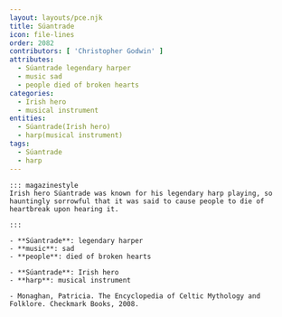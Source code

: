 ```yaml
---
layout: layouts/pce.njk
title: Súantrade
icon: file-lines
order: 2082
contributors: [ 'Christopher Godwin' ]
attributes:
  - Súantrade legendary harper
  - music sad
  - people died of broken hearts
categories:
  - Irish hero
  - musical instrument
entities:
  - Súantrade(Irish hero)
  - harp(musical instrument)
tags:
  - Súantrade
  - harp
---
```

``` tab [group1:Info]
::: magazinestyle
Irish hero Súantrade was known for his legendary harp playing, so hauntingly sorrowful that it was said to cause people to die of heartbreak upon hearing it.

:::
```
``` tab [group1:Attributes]
- **Súantrade**: legendary harper
- **music**: sad
- **people**: died of broken hearts
```
``` tab [group1:Entities]
- **Súantrade**: Irish hero
- **harp**: musical instrument
```
``` tab [group1:Sources]
- Monaghan, Patricia. The Encyclopedia of Celtic Mythology and Folklore. Checkmark Books, 2008.
```
